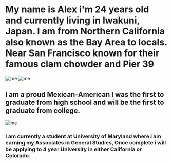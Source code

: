 
# My name is Alex i'm 24 years old and currently living in Iwakuni, Japan. I am from Northern California also known as the Bay Area to locals. Near San Francisco known for their famous clam chowder and Pier 39
![me ](https://scontent-nrt1-1.xx.fbcdn.net/v/t1.0-9/16406742_1393483704056389_1644343119861466265_n.jpg?oh=56f0e3093df761ecd33cd8dfca627532&oe=5A8A6A9A)
![me](https://scontent-nrt1-1.xx.fbcdn.net/v/t1.0-9/22519487_1720240531380703_8933969123433620056_n.jpg?oh=deb64d59ef77ac959a11bf3eb060a9d3&oe=5A95A8B4) 



## I am a proud Mexican-American I was the first to graduate from high school and will be the first to graduate from college. 
![me](https://upload.wikimedia.org/wikipedia/en/3/32/Mexican_American_Flag.PNG) 

### I am currently a student at University of Maryland where i am earning my Associates in General Studies, Once complete i will be applying to 4 year University in either California or Colorado.  
